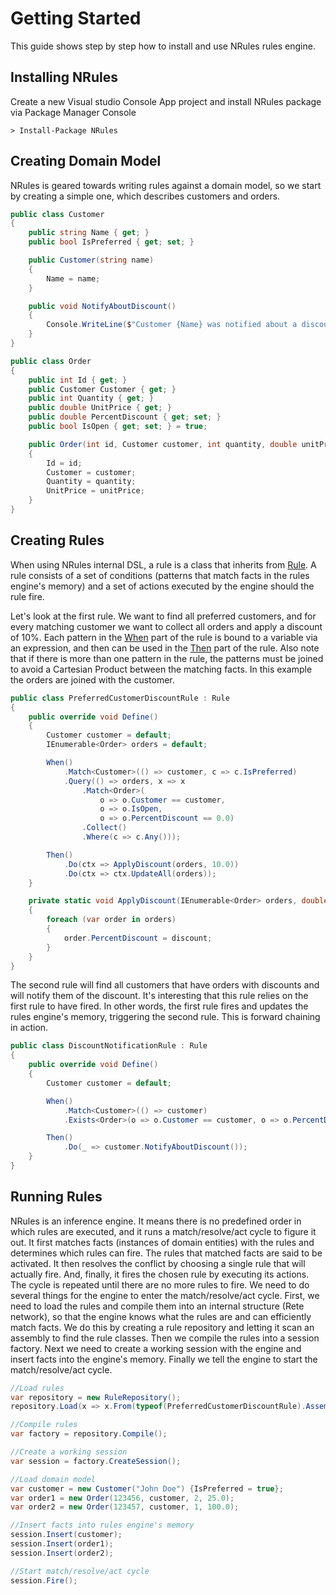 # Getting Started

This guide shows step by step how to install and use NRules rules engine.

## Installing NRules
Create a new Visual studio Console App project and install NRules package via Package Manager Console

```console
> Install-Package NRules
```

## Creating Domain Model
NRules is geared towards writing rules against a domain model, so we start by creating a simple one, which describes customers and orders.

```c#
public class Customer
{
    public string Name { get; }
    public bool IsPreferred { get; set; }

    public Customer(string name)
    {
        Name = name;
    }

    public void NotifyAboutDiscount()
    {
        Console.WriteLine($"Customer {Name} was notified about a discount");
    }
}

public class Order
{
    public int Id { get; }
    public Customer Customer { get; }
    public int Quantity { get; }
    public double UnitPrice { get; }
    public double PercentDiscount { get; set; }
    public bool IsOpen { get; set; } = true;

    public Order(int id, Customer customer, int quantity, double unitPrice)
    {
        Id = id;
        Customer = customer;
        Quantity = quantity;
        UnitPrice = unitPrice;
    }
}
```

## Creating Rules
When using NRules internal DSL, a rule is a class that inherits from [Rule](xref:NRules.Fluent.Dsl.Rule). A rule consists of a set of conditions (patterns that match facts in the rules engine's memory) and a set of actions executed by the engine should the rule fire.

Let's look at the first rule. We want to find all preferred customers, and for every matching customer we want to collect all orders and apply a discount of 10%.
Each pattern in the [When](xref:NRules.Fluent.Dsl.Rule.When) part of the rule is bound to a variable via an expression, and then can be used in the [Then](xref:NRules.Fluent.Dsl.Rule.Then) part of the rule. Also note that if there is more than one pattern in the rule, the patterns must be joined to avoid a Cartesian Product between the matching facts. In this example the orders are joined with the customer.
```c#
public class PreferredCustomerDiscountRule : Rule
{
    public override void Define()
    {
        Customer customer = default;
        IEnumerable<Order> orders = default;

        When()
            .Match<Customer>(() => customer, c => c.IsPreferred)
            .Query(() => orders, x => x
                .Match<Order>(
                    o => o.Customer == customer,
                    o => o.IsOpen,
                    o => o.PercentDiscount == 0.0)
                .Collect()
                .Where(c => c.Any()));

        Then()
            .Do(ctx => ApplyDiscount(orders, 10.0))
            .Do(ctx => ctx.UpdateAll(orders));
    }

    private static void ApplyDiscount(IEnumerable<Order> orders, double discount)
    {
        foreach (var order in orders)
        {
            order.PercentDiscount = discount;
        }
    }
}
```

The second rule will find all customers that have orders with discounts and will notify them of the discount. It's interesting that this rule relies on the first rule to have fired. In other words, the first rule fires and updates the rules engine's memory, triggering the second rule. This is forward chaining in action.
```c#
public class DiscountNotificationRule : Rule
{
    public override void Define()
    {
        Customer customer = default;

        When()
            .Match<Customer>(() => customer)
            .Exists<Order>(o => o.Customer == customer, o => o.PercentDiscount > 0.0);

        Then()
            .Do(_ => customer.NotifyAboutDiscount());
    }
}
```

## Running Rules
NRules is an inference engine. It means there is no predefined order in which rules are executed, and it runs a match/resolve/act cycle to figure it out. It first matches facts (instances of domain entities) with the rules and determines which rules can fire. The rules that matched facts are said to be activated. It then resolves the conflict by choosing a single rule that will actually fire. And, finally, it fires the chosen rule by executing its actions. The cycle is repeated until there are no more rules to fire.
We need to do several things for the engine to enter the match/resolve/act cycle.
First, we need to load the rules and compile them into an internal structure (Rete network), so that the engine knows what the rules are and can efficiently match facts. We do this by creating a rule repository and letting it scan an assembly to find the rule classes. Then we compile the rules into a session factory.
Next we need to create a working session with the engine and insert facts into the engine's memory.
Finally we tell the engine to start the match/resolve/act cycle.

```c#
//Load rules
var repository = new RuleRepository();
repository.Load(x => x.From(typeof(PreferredCustomerDiscountRule).Assembly));

//Compile rules
var factory = repository.Compile();

//Create a working session
var session = factory.CreateSession();

//Load domain model
var customer = new Customer("John Doe") {IsPreferred = true};
var order1 = new Order(123456, customer, 2, 25.0);
var order2 = new Order(123457, customer, 1, 100.0);

//Insert facts into rules engine's memory
session.Insert(customer);
session.Insert(order1);
session.Insert(order2);

//Start match/resolve/act cycle
session.Fire();
```